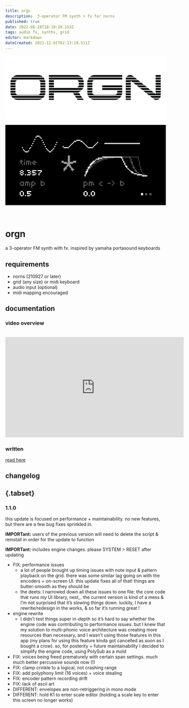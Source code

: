 ```yaml
---
title: orgn
description:  3-operator FM synth + fx for norns 
published: true
date: 2022-06-28T18:10:20.153Z
tags: audio fx, synths, grid
editor: markdown
dateCreated: 2021-12-01T02:13:19.511Z
---
```


![orgn logo](https://github.com/andr-ew/orgn/blob/master/lib/doc/logo-01.png?raw=true) 

<p align="center">
  <img src="https://github.com/andr-ew/orgn/blob/master/lib/doc/screen_cap.gif?raw=true" alt="orgn screen animated gif"/>
</p>
<br>

# orgn

a 3-operator FM synth with fx. inspired by yamaha portasound keyboards

## requirements

- norns (210927 or later)
- grid (any size) or midi keyboard
- audio input (optional)
- midi mapping encouraged


## documentation

### video overview

<br>
<iframe width="560" height="315" src="https://www.youtube.com/embed/Ug39z2mZhsQ" title="YouTube video player" frameborder="0" allow="accelerometer; autoplay; clipboard-write; encrypted-media; gyroscope; picture-in-picture" allowfullscreen></iframe>
<br>

### written

[read here](https://github.com/andr-ew/orgn#documentation)

## changelog

## {.tabset}

### 1.1.0

this update is focused on performance + maintainability. no new features, but there are a few bug fixes sprinkled in.

**IMPORTant:** users of the previous version will need to delete the script & reinstall in order for the update to function

**IMPORTant:** includes engine changes. please SYSTEM > RESET after updating

- FIX: performance issues
    - a lot of people brought up timing issues with note input & pattern playback on the grid. there was some similar lag going on with the encoders + on-screen UI. this update fixes all of that! things are butter-smooth as they should be
    - the deets: I narrowed down all these issues to one file: the core code that runs my UI library, nest_. the current version is kind of a mess & I’m not surprised that it’s slowing things down. luckily, I have a rewrite/redesign in the works, & so far it’s running great !
- engine rewrite
    - I didn’t test things super in-depth so it’s hard to say whether the engine code was contributing to performance issues. but I knew that my solution to multi-phonic voice architecture was creating more resources than necessary, and I wasn’t using those features in this app (my plans for using this feature kinda got cancelled as soon as I bought a crow). so, for posterity + future maintainability I decided to simplify the engine code, using PolySub as a mold
- FIX: voices being freed prematurely with certain span settings. much much better percussive sounds now (!)
- FIX: clamp crinkle to a logical, not crashing range
- FIX: add polyphony limit (16 voices) + voice stealing
- FIX: encoder pattern recording drift
- FIX: lack of ascii art
- DIFFERENT: envelopes are non-retriggering in mono mode
- DIFFERENT: hold K1 to enter scale editor (holding a scale key to enter this screen no longer works)



